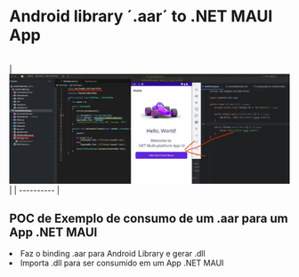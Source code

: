 # Android library ´.aar´ to .NET MAUI App
</br>
|<img src="img/androidTonetMaui.jpeg" />|
| ---------- |

## POC de Exemplo de consumo de um .aar para um App .NET MAUI
<li> Faz o binding .aar para Android Library e gerar .dll</li>
<li> Importa .dll para ser consumido em um App .NET MAUI </li>
